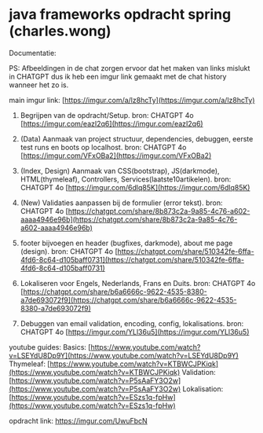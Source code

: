 # java frameworks opdracht spring (charles.wong)

Documentatie:

PS: Afbeeldingen in de chat zorgen ervoor dat het maken van links mislukt in CHATGPT
dus ik heb een imgur link gemaakt met de chat history wanneer het zo is.

main imgur link: [https://imgur.com/a/lz8hcTy](https://imgur.com/a/lz8hcTy)
1. Begrijpen van de opdracht/Setup.
bron: CHATGPT 4o [https://imgur.com/eazI2q6](https://imgur.com/eazI2q6)

2. (Data) Aanmaak van project structuur, dependencies, debuggen, eerste test runs en boots op localhost.
bron: CHATGPT 4o [https://imgur.com/VFxOBa2](https://imgur.com/VFxOBa2)

3. (Index, Design) Aanmaak van CSS(bootstrap), JS(darkmode), HTML(thymeleaf), Controllers, Services(laatste10artikelen).
bron: CHATGPT 4o [https://imgur.com/6dlq85K](https://imgur.com/6dlq85K)

4. (New) Validaties aanpassen bij de formulier (error tekst).
bron: CHATGPT 4o [https://chatgpt.com/share/8b873c2a-9a85-4c76-a602-aaaa4946e96b](https://chatgpt.com/share/8b873c2a-9a85-4c76-a602-aaaa4946e96b)

5. footer bijvoegen en header (bugfixes, darkmode), about me page (design).
bron: CHATGPT 4o [https://chatgpt.com/share/510342fe-6ffa-4fd6-8c64-d105baff0731](https://chatgpt.com/share/510342fe-6ffa-4fd6-8c64-d105baff0731)

6. Lokaliseren voor Engels, Nederlands, Frans en Duits.
bron: CHATGPT 4o [https://chatgpt.com/share/b6a6666c-9622-4535-8380-a7de693072f9](https://chatgpt.com/share/b6a6666c-9622-4535-8380-a7de693072f9)

7. Debuggen van email validation, encoding, config, lokalisations.
bron: CHATGPT 4o [https://imgur.com/YLl36u5](https://imgur.com/YLl36u5)


youtube guides: 
Basics:
[https://www.youtube.com/watch?v=LSEYdU8Dp9Y](https://www.youtube.com/watch?v=LSEYdU8Dp9Y)
Thymeleaf:
[https://www.youtube.com/watch?v=KTBWCJPKiqk](https://www.youtube.com/watch?v=KTBWCJPKiqk)
Validation:
[https://www.youtube.com/watch?v=P5sAaFY3O2w](https://www.youtube.com/watch?v=P5sAaFY3O2w)
Lokalisation:
[https://www.youtube.com/watch?v=ESzs1q-fpHw](https://www.youtube.com/watch?v=ESzs1q-fpHw)

opdracht link: https://imgur.com/UwuFbcN
